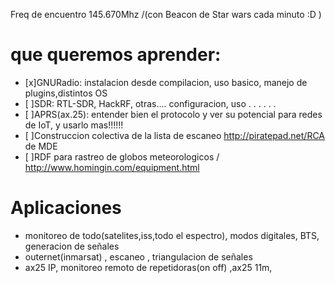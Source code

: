 Freq de encuentro  145.670Mhz /(con Beacon de Star wars cada minuto :D )


# que queremos aprender:
- [x]GNURadio: instalacion desde compilacion, uso basico, manejo de plugins,distintos OS
- [ ]SDR: RTL-SDR, HackRF, otras.... configuracion, uso . . . . . .
- [ ]APRS(ax.25): entender bien el protocolo y ver su potencial para redes de IoT, y usarlo mas!!!!!!
- [ ]Construccion colectiva de la lista de escaneo http://piratepad.net/RCA de MDE
- [ ]RDF para rastreo de globos meteorologicos / http://www.homingin.com/equipment.html


# Aplicaciones
-  monitoreo de todo(satelites,iss,todo el espectro), modos digitales, BTS, generacion de señales
-  outernet(inmarsat) , escaneo , triangulacion de señales
-  ax25 IP, monitoreo remoto de repetidoras(on off) ,ax25 11m,